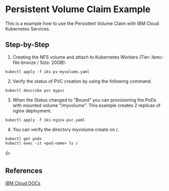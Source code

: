 # Persistent Volume Claim Example

This is a example how to use the Persistent Volume Claim with IBM Cloud Kubernetes Services.

## Step-by-Step
1) Creating the NFS volume and attach to Kubernetes Workers (Tier: ibmc-file-bronze / Size: 20GB):

``` console
kubectl apply -f iks-pv-myvolume.yaml
```

2) Verify the status of PVC creation by using the following command.

``` console
kubectl describe pvc mypvc
```

3) When the Status changed to "Bound" you can provisioning the PoDs with mounted volume "/myvolume". This example creates 2 replicas of nginx deployment.

``` console
kubectl apply -f iks-nginx-pvc.yaml
```

4) You can verify the directory myvolume create on /. 
``` console
kubectl get pods
kubectl exec -it <pod-name> ls /
```

:+1:

## References
[IBM Cloud DOCs](https://console.bluemix.net/docs/containers/cs_storage.html#create)

